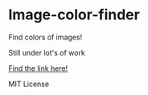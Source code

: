 # Image-color-finder
Find colors of images!

Still under lot's of work

[Find the link here!](https://abhiprasad.github.io/Image-color-finder/)

MIT License
